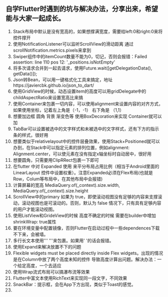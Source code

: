 ## 自学Flutter时遇到的坑与解决办法，分享出来，希望能与大家一起成长。
1. Stack布局中默认是没有宽高的，如果想撑满宽度，需要给left:0和right:0来将控件撑开
2. 使用NotificationListener可以监听ScrollView的滑动距离 通过scrollNotification.metrics.pixels来拿到
3. Swiper组件中的itemCount数量不能为0，切记，否则会报错：Failed assertion: line 110 pos 12: '_positions.isNotEmpty'
4. 将多次请求合并到一起去请求，使用Future.wait([getDelegationData(), getData()]);
5. Json转Bean，可以用一键格式化工具来搞定，地址https://javiercbk.github.io/json_to_dart/
6. 使用GridView的时候，动态设置item的高度可以用gridDelegate中的childAspectRatio来设置宽高比来搞
7. 使用Container来包裹一切内容，可以使用alignment来设置内容的对齐方式，如果使用坐标，记着左上角是（-1，-1） 右下角是 （1,1）
8. 想要加边框 圆角 背景 渐变色等 使用BoxDecoration来实现 Container就可以加
9. TabBar可以设置被选中的文字样式和未被选中的文字样式，还有下方的指示条的样式，很好用
10. 想要类似于relativelayout中的控件层叠效果，使用Stack+Positioned就可以办到，在Stack中可以指定元素的排列位置，例如alignment: Alignment.center，可以使元素在没有指定x轴坐标时自动居中，很好用
11. 想要圆角，只需要用ClipRRect包裹一下即可
12. 在flutter 中对 Expanded 使用 来平分布局占用比例（相当于Android里面的LinearLayout 控件中设置权重）。注意Expanded必须在Flex布局(也就是Row，Colum等布局中，在其他布局中会报错)
13. 计算屏幕的宽高 MediaQuery.of(_context).size.width, MediaQuery.of(_context).size.height
14. ScrollView中的primary 如果为 true，即使滚动视图没有足够的内容来支撑滚动，滚动视图也是可滚动的。否则，默认为 false 情况下，只有具有足够内容的用户才能滚动视图。
15. 使用ListView和GrideView的时候 高度不确定的时候 需要在builder中增加shrinkWrap: true属性
16. 要在环境变量中配置镜像，否则Flutter在启动过程中一些dependences下载不下来，会被墙。
17. 多行长文本使用'''  '''来包裹。如果用'  '的话会报错。
18. 使用Expand来解决放置不下的问题
19. Flexible widgets must be placed directly inside Flex widgets。出现的情况是在Column中放了两个高度未知的控件 导致高度计算出问题。解决办法：一个给定高度，一个去适应
20. 使用Wrap流式布局可以搞瀑布流等效果
21. Flutter中富文本使用RichText来实现同一段文字，不同效果
22. SnackBar：提示框，会在App下方出现，类似于Toast的感觉。
23. 
